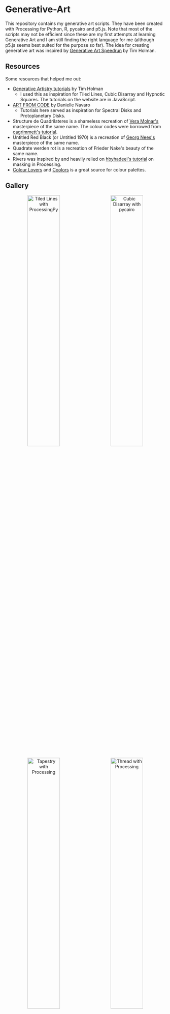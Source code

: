 # Generative-Art

This repository contains my generative art scripts. They have been created with Processing for Python, R, pycairo and p5.js. Note that most of the scripts may not be efficient since these are my first attempts at learning Generative Art and I am still finding the right language for me (although p5.js seems best suited for the purpose so far). The idea for creating generative art was inspired by [Generative Art Speedrun](https://www.youtube.com/watch?v=4Se0_w0ISYk&t=1137s) by Tim Holman. 

## Resources

Some resources that helped me out:

* [Generative Artistry tutorials](https://generativeartistry.com/tutorials/) by Tim Holman 
  * I used this as inspiration for Tiled Lines, Cubic Disarray and Hypnotic Squares. The tutorials on the website are in JavaScript.
* [ART FROM CODE](https://art-from-code.netlify.app/) by Danielle Navaro
  * Tutorials here served as inspiration for Spectral Disks and Protoplanetary Disks.
* Structure de Quadrilateres is a shameless recreation of [Vera Molnar's](https://en.wikipedia.org/wiki/Vera_Moln%C3%A1r) masterpiece of the same name. The colour codes were borrowed from [cagrimmett's tutorial](https://cagrimmett.com/tutorial/2022/03/08/how-to-create-vera-molnars-structure-de-quadrilateres-in-p5-js/).
* Untitled Red Black (or Untitled 1970) is a recreation of [Georg Nees's](https://en.wikipedia.org/wiki/Georg_Nees) masterpiece of the same name. 
* Quadrate werden rot is a recreation of Frieder Nake's beauty of the same name.
* Rivers was inspired by and heavily relied on [hbyhadeel's tutorial](https://www.youtube.com/watch?v=6btSLYnf30M&list=LL&index=1) on masking in Processing.
* [Colour Lovers](colourlovers.com) and [Coolors](coolors.co) is a great source for colour palettes.

## Gallery

<p align="center">
  <img alt="Tiled Lines with ProcessingPy" src="/TiledLines/TiledLines.png" width="45%">
&nbsp; &nbsp; &nbsp; &nbsp;
  <img alt="Cubic Disarray with pycairo" src="/CubicDisarray/cubic_disarray.png" width="45%">
</p>

<p align="center">
  <img alt="Tapestry with Processing" src="/Tapestry/Tapestry.png" width="45%">
&nbsp; &nbsp; &nbsp; &nbsp;
  <img alt="Thread with Processing" src="/Thread/Thread.png" width="45%">
</p>

<p align="center">
  <img alt="Diverge;Converge with p5.js" src="Diverge;Converge/Diverge;Converge1.png" width="45%">
&nbsp; &nbsp; &nbsp; &nbsp;
  <img alt="Shards with p5.js" src="Shards/Shards.png" width="45%">
</p>

<p align="center">
  <img alt="BlurredFlow with Processing" src="BlurredFlow/BlurredFlow.png" width="45%">
&nbsp; &nbsp; &nbsp; &nbsp;
  <img alt="Hypnotic Squares with p5.js" src="/HypnoticSquares/HypnoticSquares.png" width="45%">
</p>

<p align="center">
  <img alt="Gridlines with Processing" src="/Gridlines/Gridlines.png" width="45%">
&nbsp; &nbsp; &nbsp; &nbsp;
  <img alt="Untitled Red Black with Processing" src="/Untitled_RedBlack/Untitled_RedBlack.png" width="45%">
</p>

<p align="center">
  <img alt="Structure de Quadrilateres with p5.js" src="Structure_de_Quadrilateres/Structure_de_Quadrilateres.png" width="45%">
  &nbsp; &nbsp; &nbsp; &nbsp;
  <img alt="ColourField with Processing" src="ColourField/ColourField.png" width="45%">
</p>

<p align="center">
  <img alt="Rivers with Processing" src="/Rivers/Rivers.png" width="45%">
  &nbsp; &nbsp; &nbsp; &nbsp;
  <img alt="AccordionBranches with Processing" src="AccordionBranches/AccordionBranches.png" width="45%">
 </p>
 
 <p align="center">
  <img alt="Acrylic with Processing" src="Acrylic/Acrylic.png" width="45%">
  &nbsp; &nbsp; &nbsp; &nbsp;
  <img alt="Acylic Blended with Processing" src="Acrylic_Blended/Acrylic.png" width="45%">
 </p>
 
 <p align="center">
  <img alt="Carnival with Processing" src="Carnival/Carnival.png" width="45%">
  &nbsp; &nbsp; &nbsp; &nbsp;
  <img alt="Corona with Processing" src="Corona/Corona.png" width="45%">
 </p>
 
 <p align="center">
  <img alt="DebugView with Processing" src="DebugView/DebugView.png" width="45%">
  &nbsp; &nbsp; &nbsp; &nbsp;
  <img alt="PleasantNonsense with Processing" src="PleasantNonsense/PleasantNonsense.png" width="45%">
 </p>
 
 <p align="center">
  <img alt="Foliage by Moonlight with Processing" src="Foliage_By_Moonlight/Foliage_By_Moonlight.png" width="45%">
  &nbsp; &nbsp; &nbsp; &nbsp;
  <img alt="Glitch with Processing" src="Glitch/Glitch.png" width="45%">
 </p>
 
 <p align="center">
  <img alt="Moonlight with Processing" src="Moonlight/Moonlight.png" width="45%">
  &nbsp; &nbsp; &nbsp; &nbsp;
  <img alt="Soliloquy in Blue with Processing" src="Soliloquy_in_Blue/Soliloquy_in_Blue.png" width="45%">
 </p>
 
 <p align="center">
  <img alt="Intersections with Processing" src="Intersections/Intersections.png" width="45%">
  &nbsp; &nbsp; &nbsp; &nbsp;
  <img alt="Evening Sky with Processing" src="EveningSky/EveningSky.png" width="45%">
 </p>
 
 <p align="center">
  <img alt="Aurora with Processing" src="Aurora/Aurora.png" width="45%">
  &nbsp; &nbsp; &nbsp; &nbsp;
  <img alt="Evening Sky with Processing" src="Orbits/Orbits.png" width="45%">
 </p>
 
 <p align="center">
  <img alt="Quadrate werden rot with Processing" src="Quadrate_werden_rot/Quadrate_werden_rot.png" width="45%">
  &nbsp; &nbsp; &nbsp; &nbsp;
  <img alt="Saturate with Processing" src="Saturate/Saturate.png" width="45%">
 </p>
 
 <p align="center">
  <img alt="Wisps with Processing" src="Wisps/Wisps.png" width="45%">
  &nbsp; &nbsp; &nbsp; &nbsp;
  <img alt="Wisps with Processing" src="Wisps/Wisps_Light.png" width="45%">
 </p>

 <p align="center">
  <img alt="Petri Dish with Processing" src="PetriDish/PetriDish.png" width="45%">
  &nbsp; &nbsp; &nbsp; &nbsp;
  <img alt="Sunset in Dessau with Processing" src="Sunset_in_Dessau/Sunset_in_Dessau.png" width="45%">
 </p>

 <p align="center">
  <img alt="Seascape with Processing" src="Seascape/seascape1.png" width="45%">
  &nbsp; &nbsp; &nbsp; &nbsp;
  <img alt="Seascape-6 with Processing" src="Seascape/seascape6.png" width="45%">
 </p>
 

## License

This repo is licensed by the GNU General Public License v3.0. You can read more about it [here](https://github.com/drkndl/Generative-Art/blob/main/LICENSE).
